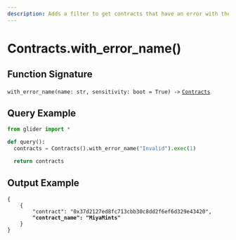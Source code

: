 ```yaml
---
description: Adds a filter to get contracts that have an error with the given name.
---
```


# Contracts.with\_error\_name()

## Function Signature

`with_error_name(name: str, sensitivity: boot = True) ->` [`Contracts`](./)

## Query Example

```python
from glider import *

def query():
  contracts = Contracts().with_error_name("Invalid").exec(1)

  return contracts
```

## Output Example

<pre class="language-json"><code class="lang-json">{
    {
        "contract": "0x37d2127ed8fc713cbb30c8dd2f6ef6d329e43420",
<strong>        "contract_name": "MiyaMints"
</strong>    }
}
</code></pre>
